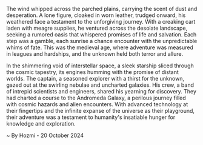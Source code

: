 
The wind whipped across the parched plains, carrying the scent of dust and desperation. A lone figure, cloaked in worn leather, trudged onward, his weathered face a testament to the unforgiving journey. With a creaking cart laden with meagre supplies, he ventured across the desolate landscape, seeking a rumored oasis that whispered promises of life and salvation. Each step was a gamble, each sunrise a chance encounter with the unpredictable whims of fate. This was the medieval age, where adventure was measured in leagues and hardships, and the unknown held both terror and allure.

In the shimmering void of interstellar space, a sleek starship sliced through the cosmic tapestry, its engines humming with the promise of distant worlds. The captain, a seasoned explorer with a thirst for the unknown, gazed out at the swirling nebulae and uncharted galaxies. His crew, a band of intrepid scientists and engineers, shared his yearning for discovery. They had charted a course to the Andromeda Galaxy, a perilous journey filled with cosmic hazards and alien encounters. With advanced technology at their fingertips and the infinite expanse of the universe as their playground, their adventure was a testament to humanity's insatiable hunger for knowledge and exploration. 

~ By Hozmi - 20 October 2024

